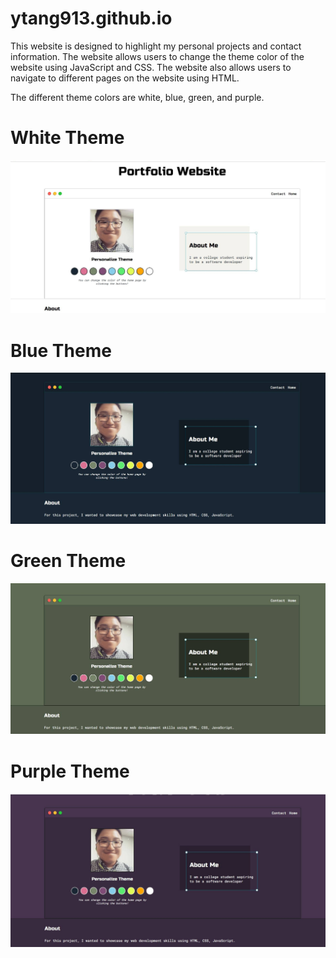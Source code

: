 # ytang913.github.io

This website is designed to highlight my personal projects and contact information. The website allows users to change the theme color of the website using 
JavaScript and CSS. The website also allows users to navigate to different pages on the website using HTML.

The different theme colors are white, blue, green, and purple.

# White Theme
![](images/whiteTheme.jpg)
# Blue Theme
![](images/blueTheme.jpg)
# Green Theme
![](images/greenTheme.jpg)
# Purple Theme
![](images/purpleTheme.jpg)



